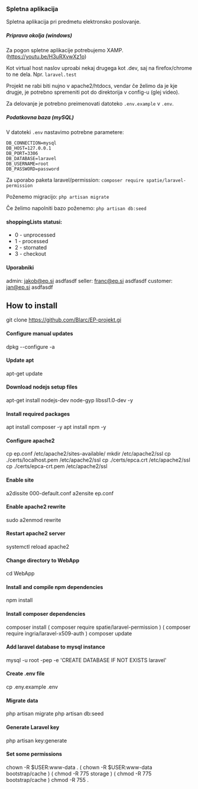### Spletna aplikacija
Spletna aplikacija pri predmetu elektronsko poslovanje.

##### Priprava okolja (windows)
Za pogon spletne aplikacije potrebujemo XAMP.
(https://youtu.be/H3uRXvwXz1o)

Kot virtual host naslov uproabi nekaj drugega kot .dev, saj
na firefox/chrome to ne dela. Npr. `laravel.test`

Projekt ne rabi biti nujno v apache2/htdocs, vendar če
želimo da je kje drugje, je potrebno spremeniti pot do
direktorija v config-u (glej video).

Za delovanje je potrebno preimenovati datoteko `.env.example` v `.env`.

##### Podatkovna baza (mySQL)
V datoteki `.env` nastavimo potrebne parametere:
```
DB_CONNECTION=mysql
DB_HOST=127.0.0.1
DB_PORT=3306
DB_DATABASE=laravel
DB_USERNAME=root
DB_PASSWORD=password
```
Za uporabo paketa laravel/permission:
`composer require spatie/laravel-permission`

Poženemo migracijo:
`php artisan migrate`

Če želimo napolniti bazo poženemo:
`php artisan db:seed`

#### shoppingLists statusi:
* 0 - unprocessed
* 1 - processed
* 2 - stornated
* 3 - checkout


#### Uporabniki
admin: jakob@ep.si asdfasdf
seller: franc@ep.si asdfasdf
customer: jan@ep.si asdfasdf

## How to install
git clone https://github.com/Blarc/EP-projekt.gi

#### Configure manual updates
dpkg --configure -a

#### Update apt
apt-get update

#### Download nodejs setup files
apt-get install nodejs-dev node-gyp libssl1.0-dev -y

#### Install required packages
apt install composer -y
apt install npm -y

#### Configure apache2
cp ep.conf /etc/apache2/sites-available/
mkdir /etc/apache2/ssl
cp ./certs/localhost.pem /etc/apache2/ssl
cp ./certs/epca.crt /etc/apache2/ssl
cp ./certs/epca-crt.pem /etc/apache2/ssl

#### Enable site
a2dissite 000-default.conf
a2ensite ep.conf

#### Enable apache2 rewrite
sudo a2enmod rewrite

#### Restart apache2 server
systemctl reload apache2

#### Change directory to WebApp
cd WebApp

#### Install and compile npm dependencies
npm install

#### Install composer dependencies
composer install
( composer require spatie/laravel-permission )
( composer require ingria/laravel-x509-auth )
composer update

#### Add laravel database to mysql instance
mysql -u root -pep -e 'CREATE DATABASE IF NOT EXISTS laravel'

#### Create .env file
cp .eny.example .env

#### Migrate data
php artisan migrate
php artisan db:seed

#### Generate Laravel key
php artisan key:generate 

#### Set some permissions
chown -R $USER:www-data .
( chown -R $USER:www-data bootstrap/cache )
( chmod -R 775 storage )
( chmod -R 775 bootstrap/cache )
chmod -R 755 .



